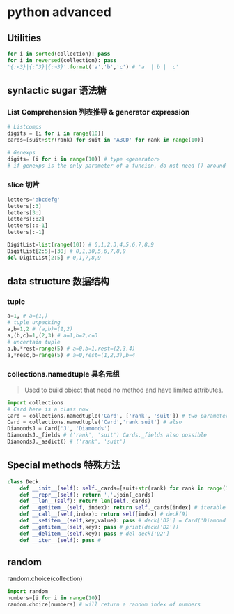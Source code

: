 # python advanced

## Utilities

```python
for i in sorted(collection): pass
for i in reversed(collection): pass
'{:<3}|{:^3}|{:>3}'.format('a','b','c') # 'a  | b |  c'
```

## syntactic sugar 语法糖

### List Comprehension 列表推导 & generator expression

```python
# Listcomps
digits = [i for i in range(10)]
cards=[suit+str(rank) for suit in 'ABCD' for rank in range(10)]

# Genexps
digits= (i for i in range(10)) # type <generator>
# if genexps is the only parameter of a funcion, do not need () around
```

### slice 切片

```python
letters='abcdefg'
letters[:3]
letters[3:]
letters[::2]
letters[::-1]
letters[:-1]

DigitList=list(range(10)) # 0,1,2,3,4,5,6,7,8,9
DigitList[2:5]=[30] # 0,1,30,5,6,7,8,9
del DigitList[2:5] # 0,1,7,8,9
```

## data structure 数据结构

### tuple

```python
a=1, # a=(1,)
# tuple unpacking
a,b=1,2 # (a,b)=(1,2)
a,(b,c)=1,(2,3) # a=1,b=2,c=3
# uncertain tuple
a,b,*rest=range(5) # a=0,b=1,rest=(2,3,4)
a,*resc,b=range(5) # a=0,rest=(1,2,3),b=4
```

### collections.namedtuple 具名元组

> Used to build object that need no method and have limited attributes.

```python
import collections
# Card here is a class now
Card = collections.namedtuple('Card', ['rank', 'suit']) # two parameters, Name and Fields
Card = collections.namedtuple('Card','rank suit') # also
DiamondsJ = Card('J', 'Diamonds')
DiamondsJ._fields # ('rank', 'suit') Cards._fields also possible
DiamondsJ._asdict() # ('rank', 'suit')
```

## Special methods 特殊方法

```python
class Deck:
    def __init__(self): self._cards=[suit+str(rank) for rank in range(10) for suit in 'ABCD' ]
    def __repr__(self): return ','.join(_cards)
    def __len__(self): return len(self._cards)
    def __getitem__(self, index): return self._cards[index] # iterable -> enables: in, slice [::], reversed()
    def __call__(self,index): return self[index] # deck(9)
    def __setitem__(self,key,value): pass # deck['D2'] = Card('Diamond','2')
    def __getitem__(self,key): pass # print(deck['D2'])
    def __delitem__(self,key): pass # del deck['D2']
    def __iter__(self): pass #
```

## random

random.choice(collection)

```python
import random
numbers=[i for i in range(10)]
random.choice(numbers) # will return a random index of numbers
```
